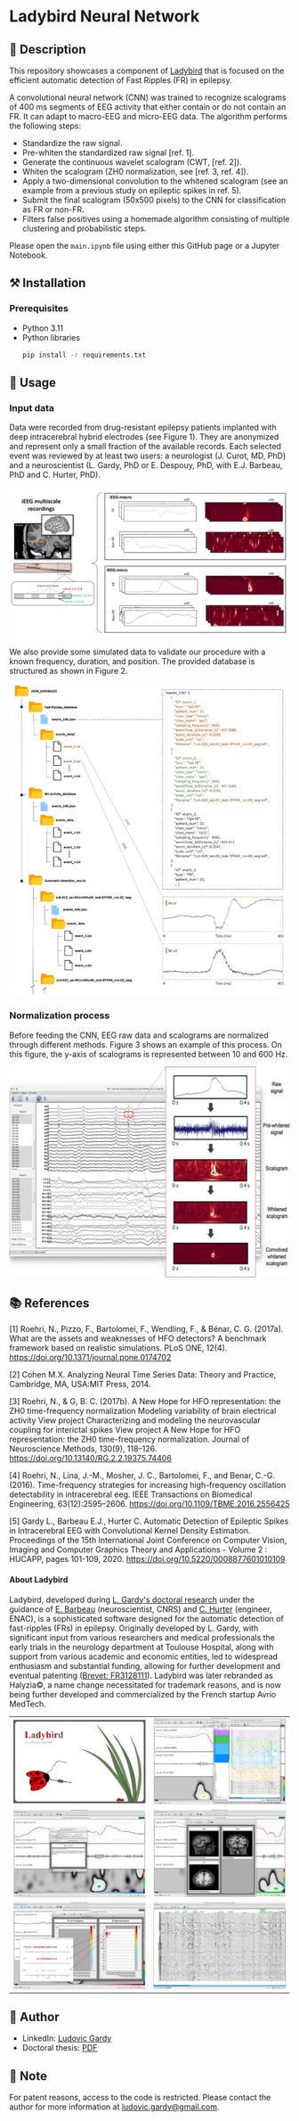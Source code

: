 # Ladybird Neural Network

## 📄 Description
This repository showcases a component of [Ladybird](#about-ladybird) that is focused on the efficient automatic detection of Fast Ripples (FR) in epilepsy.

A convolutional neural network (CNN) was trained to recognize scalograms of 400 ms segments of EEG activity that either contain or do not contain an FR. It can adapt to macro-EEG and micro-EEG data. The algorithm performs the following steps:

- Standardize the raw signal.
- Pre-whiten the standardized raw signal [ref. 1].
- Generate the continuous wavelet scalogram (CWT, [ref. 2]).
- Whiten the scalogram (ZH0 normalization, see [ref. 3, ref. 4]).
- Apply a two-dimensional convolution to the whitened scalogram (see an example from a previous study on epileptic spikes in ref. 5).
- Submit the final scalogram (50x500 pixels) to the CNN for classification as FR or non-FR.
- Filters false positives using a homemade algorithm consisting of multiple clustering and probabilistic steps.

Please open the `main.ipynb` file using either this GitHub page or a Jupyter Notebook.

## ⚒️ Installation

### Prerequisites
- Python 3.11
- Python libraries
    ```sh
    pip install -r requirements.txt
    ```

## 📝 Usage

### Input data
Data were recorded from drug-resistant epilepsy patients implanted with deep intracerebral hybrid electrodes (see Figure 1). They are anonymized and represent only a small fraction of the available records. Each selected event was reviewed by at least two users: a neurologist (J. Curot, MD, PhD) and a neuroscientist (L. Gardy, PhD or E. Despouy, PhD, with E.J. Barbeau, PhD and C. Hurter, PhD).

![](images/image1.jpg)

We also provide some simulated data to validate our procedure with a known frequency, duration, and position. The provided database is structured as shown in Figure 2.

![](images/image2.jpg)

### Normalization process
Before feeding the CNN, EEG raw data and scalograms are normalized through different methods. Figure 3 shows an example of this process. On this figure, the y-axis of scalograms is represented between 10 and 600 Hz.

![](images/image3.jpg)

## 📚 References
[1] Roehri, N., Pizzo, F., Bartolomei, F., Wendling, F., & Bénar, C. G. (2017a). What are the assets and weaknesses of HFO detectors? A benchmark framework based on realistic simulations. PLoS ONE, 12(4). https://doi.org/10.1371/journal.pone.0174702

[2] Cohen M.X. Analyzing Neural Time Series Data: Theory and Practice, Cambridge, MA, USA:MIT Press, 2014.

[3] Roehri, N., & G, B. C. (2017b). A New Hope for HFO representation: the ZH0 time-frequency normalization Modeling variability of brain electrical activity View project Characterizing and modeling the neurovascular coupling for interictal spikes View project A New Hope for HFO representation: the ZH0 time-frequency normalization. Journal of Neuroscience Methods, 130(9), 118–126. https://doi.org/10.13140/RG.2.2.19375.74406

[4] Roehri, N., Lina, J.-M., Mosher, J. C., Bartolomei, F., and Benar, C.-G. (2016). Time-frequency strategies for increasing high-frequency oscillation detectability in intracerebral eeg. IEEE Transactions on Biomedical Engineering, 63(12):2595–2606. https://doi.org/10.1109/TBME.2016.2556425

[5] Gardy L., Barbeau E.J., Hurter C. Automatic Detection of Epileptic Spikes in Intracerebral EEG with Convolutional Kernel Density Estimation. Proceedings of the 15th International Joint Conference on Computer Vision, Imaging and Computer Graphics Theory and Applications - Volume 2 : HUCAPP, pages 101-109, 2020. https://doi.org/10.5220/0008877601010109

#### About Ladybird
Ladybird, developed during [L. Gardy's doctoral research](http://thesesups.ups-tlse.fr/5164/1/2021TOU30190.pdf) under the guidance of [E. Barbeau](https://cerco.cnrs.fr/page-perso-emmanuel-j-barbeau-ph-d/) (neuroscientist, CNRS) and [C. Hurter](http://recherche.enac.fr/~hurter/presentation.html) (engineer, ENAC), is a sophisticated software designed for the automatic detection of fast-ripples (FRs) in epilepsy. Originally developed by L. Gardy, with significant input from various researchers and medical professionals the early trials in the neurology department at Toulouse Hospital, along with support from various academic and economic entities, led to widespread enthusiasm and substantial funding, allowing for further development and eventual patenting ([Brevet: FR3128111](https://data.inpi.fr/brevets/FR3128111)). Ladybird was later rebranded as Halyzia©, a name change necessitated for trademark reasons, and is now being further developed and commercialized by the French startup Avrio MedTech.

<table style="width:100%;">
  <tr>
    <td style="width:50%;"><img src="images/ladybird1.jpg" alt="Image 1" style="width:100%;"></td>
    <td style="width:50%;"><img src="images/ladybird2.jpg" alt="Image 2" style="width:100%;"></td>
  </tr>
  <tr>
    <td style="width:50%;"><img src="images/ladybird3.jpg" alt="Image 3" style="width:100%;"></td>
    <td style="width:50%;"><img src="images/ladybird4.jpg" alt="Image 4" style="width:100%;"></td>
  </tr>
  <tr>
    <td style="width:50%;"><img src="images/ladybird5.jpg" alt="Image 3" style="width:100%;"></td>
    <td style="width:50%;"><img src="images/ladybird6.jpg" alt="Image 4" style="width:100%;"></td>
  </tr>
</table>

## 👤 Author
- LinkedIn: [Ludovic Gardy](https://www.linkedin.com/in/ludovic-gardy/)
- Doctoral thesis: [PDF](http://thesesups.ups-tlse.fr/5164/1/2021TOU30190.pdf)

## 📑 Note
For patent reasons, access to the code is restricted. Please contact the author for more information at [ludovic.gardy@gmail.com](mailto:ludovic.gardy@gmail.com).
